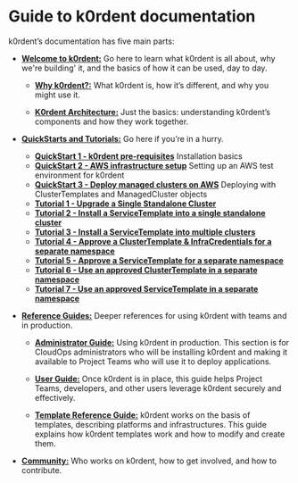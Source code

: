 # Guide to k0rdent documentation

k0rdent’s documentation has five main parts:

* [**Welcome to k0rdent:**](index.md) Go here to learn what k0rdent is all about, why we're building' it, and the basics of how it can be used, day to day.

    * [**Why k0rdent?:**](why_k0rdent.md) What k0rdent is, how it’s different, and why you might use it.

    * [**K0rdent Architecture:**](k0rdent_architecture.md) Just the basics: understanding k0rdent’s components and how they work together.

* [**QuickStarts and Tutorials:**](guide_to_quickstarts_and_tutorials.md) Go here if you’re in a hurry.
     * [**QuickStart 1 - k0rdent pre-requisites**](quickstart_1_k0rdent_prerequisites.md) Installation basics
     * [**QuickStart 2 - AWS infrastructure setup**](quickstart_1_k0rdent_prerequisites.md) Setting up an AWS test environment for k0rdent
     * [**QuickStart 3 - Deploy managed clusters on AWS**](quickstart_1_k0rdent_prerequisites.md) Deploying with ClusterTemplates and ManagedCluster objects
     * [**Tutorial 1 - Upgrade a Single Standalone Cluster**](tutorial_1_upgrade_single_standalone_cluster.md)
     * [**Tutorial 2 - Install a ServiceTemplate into a single standalone cluster**](tutorial_2_install_service_template_single_cluster.md)
     * [**Tutorial 3 - Install a ServiceTemplate into multiple clusters**](tutorial_3_install_service_template_into_multiple_clusters.md)
     * [**Tutorial 4 - Approve a ClusterTemplate & InfraCredentials for a separate namespace**]()
     * [**Tutorial 5 - Approve a ServiceTemplate for a separate namespace**]()
     * [**Tutorial 6 - Use an approved ClusterTemplate in a separate namespace**]()
     * [**Tutorial 7 - Use an approved ServiceTemplate in a separate namespace**]()

* [**Reference Guides:**]() Deeper references for using k0rdent with teams and in production.

    * [**Administrator Guide:**]() Using k0rdent in production. This section is for CloudOps administrators who will be installing k0rdent and making it available to Project Teams who will use it to deploy applications.

    * [**User Guide:**]() Once k0rdent is in place, this guide helps Project Teams, developers, and other users leverage k0rdent securely and effectively.

    * [**Template Reference Guide:**]() k0rdent works on the basis of templates, describing platforms and infrastructures. This guide explains how k0rdent templates work and how to modify and create them.

* [**Community:**]() Who works on k0rdent, how to get involved, and how to contribute.
